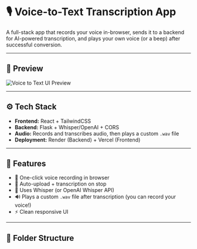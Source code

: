 # 🎙️ Voice-to-Text Transcription App

A full-stack app that records your voice in-browser, sends it to a backend for AI-powered transcription, and plays your own voice (or a beep) after successful conversion.

---

## 📸 Preview

![Voice to Text UI Preview](./preview.png) <!-- Replace with actual screenshot -->

---

## ⚙️ Tech Stack

- **Frontend:** React + TailwindCSS
- **Backend:** Flask + Whisper/OpenAI + CORS
- **Audio:** Records and transcribes audio, then plays a custom `.wav` file
- **Deployment:** Render (Backend) + Vercel (Frontend)

---

## 🚀 Features

- 🎤 One-click voice recording in browser
- 🔁 Auto-upload + transcription on stop
- 🧠 Uses Whisper (or OpenAI Whisper API)
- 🔊 Plays a custom `.wav` file after transcription (you can record your voice!)
- ⚡ Clean responsive UI

---

## 📁 Folder Structure

